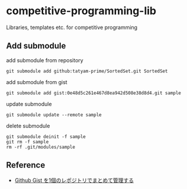 # competitive-programming-lib
Libraries, templates etc. for competitive programming

## Add submodule
add submodule from repository
```
git submodule add github:tatyam-prime/SortedSet.git SortedSet
```

add submodule from gist
```
git submodule add gist:0e48d5c261e467d8ea942d508e38d8d4.git sample
```

update submodule
```
git submodule update --remote sample
```

delete submodule
```
git submodule deinit -f sample
git rm -f sample
rm -rf .git/modules/sample
```

## Reference
 * [Github Gist を1個のレポジトリでまとめて管理する](https://qiita.com/YumaInaura/items/8088aae8df7ffac482b9)
